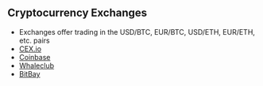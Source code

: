 ## Cryptocurrency Exchanges

* Exchanges offer trading in the USD/BTC, EUR/BTC, USD/ETH, EUR/ETH, etc. pairs
* [CEX.io](https://cex.io/trade/home/)
* [Coinbase](https://www.coinbase.com/dashboard)
* [Whaleclub](https://whaleclub.co/)
* [BitBay](https://bitbay.net/)
